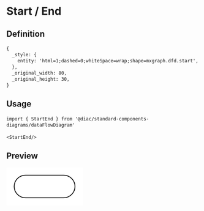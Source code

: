 # Start / End

## Definition

```
{
  _style: { 
    entity: 'html=1;dashed=0;whiteSpace=wrap;shape=mxgraph.dfd.start',
  },
  _original_width: 80,
  _original_height: 30,
}
```

## Usage

```
import { StartEnd } from '@diac/standard-components-diagrams/dataFlowDiagram'

<StartEnd/>
```

## Preview

<img src="./start-end.png" width="200"/>
